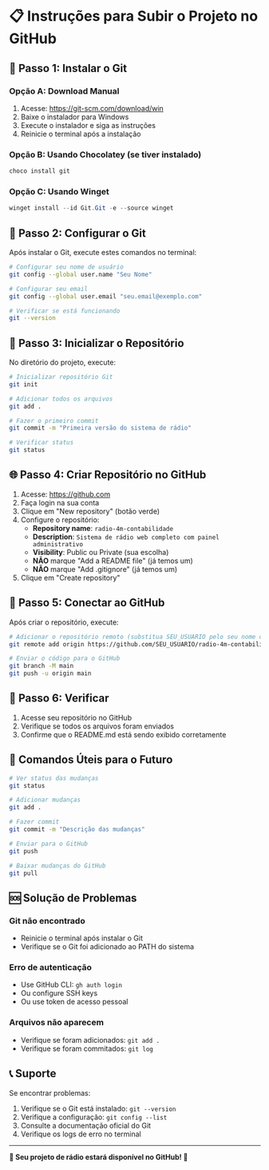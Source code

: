 # 📋 Instruções para Subir o Projeto no GitHub

## 🔧 Passo 1: Instalar o Git

### Opção A: Download Manual
1. Acesse: https://git-scm.com/download/win
2. Baixe o instalador para Windows
3. Execute o instalador e siga as instruções
4. Reinicie o terminal após a instalação

### Opção B: Usando Chocolatey (se tiver instalado)
```powershell
choco install git
```

### Opção C: Usando Winget
```powershell
winget install --id Git.Git -e --source winget
```

## 🚀 Passo 2: Configurar o Git

Após instalar o Git, execute estes comandos no terminal:

```bash
# Configurar seu nome de usuário
git config --global user.name "Seu Nome"

# Configurar seu email
git config --global user.email "seu.email@exemplo.com"

# Verificar se está funcionando
git --version
```

## 📁 Passo 3: Inicializar o Repositório

No diretório do projeto, execute:

```bash
# Inicializar repositório Git
git init

# Adicionar todos os arquivos
git add .

# Fazer o primeiro commit
git commit -m "Primeira versão do sistema de rádio"

# Verificar status
git status
```

## 🌐 Passo 4: Criar Repositório no GitHub

1. Acesse: https://github.com
2. Faça login na sua conta
3. Clique em "New repository" (botão verde)
4. Configure o repositório:
   - **Repository name**: `radio-4m-contabilidade`
   - **Description**: `Sistema de rádio web completo com painel administrativo`
   - **Visibility**: Public ou Private (sua escolha)
   - **NÃO** marque "Add a README file" (já temos um)
   - **NÃO** marque "Add .gitignore" (já temos um)
5. Clique em "Create repository"

## 🔗 Passo 5: Conectar ao GitHub

Após criar o repositório, execute:

```bash
# Adicionar o repositório remoto (substitua SEU_USUARIO pelo seu nome de usuário)
git remote add origin https://github.com/SEU_USUARIO/radio-4m-contabilidade.git

# Enviar o código para o GitHub
git branch -M main
git push -u origin main
```

## 📝 Passo 6: Verificar

1. Acesse seu repositório no GitHub
2. Verifique se todos os arquivos foram enviados
3. Confirme que o README.md está sendo exibido corretamente

## 🔄 Comandos Úteis para o Futuro

```bash
# Ver status das mudanças
git status

# Adicionar mudanças
git add .

# Fazer commit
git commit -m "Descrição das mudanças"

# Enviar para o GitHub
git push

# Baixar mudanças do GitHub
git pull
```

## 🆘 Solução de Problemas

### Git não encontrado
- Reinicie o terminal após instalar o Git
- Verifique se o Git foi adicionado ao PATH do sistema

### Erro de autenticação
- Use GitHub CLI: `gh auth login`
- Ou configure SSH keys
- Ou use token de acesso pessoal

### Arquivos não aparecem
- Verifique se foram adicionados: `git add .`
- Verifique se foram commitados: `git log`

## 📞 Suporte

Se encontrar problemas:
1. Verifique se o Git está instalado: `git --version`
2. Verifique a configuração: `git config --list`
3. Consulte a documentação oficial do Git
4. Verifique os logs de erro no terminal

---

**🎵 Seu projeto de rádio estará disponível no GitHub! 🎵** 